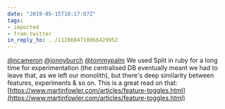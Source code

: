 ```yaml
---
date: "2019-05-15T10:17:07Z"
tags:
- imported
- from-twitter
in_reply_to: ../1128604710066429952
---
```

[@ncameron](/twitter/#/ncameron) [@jonnyburch](/twitter/#/jonnyburch) [@tommypalm](/twitter/#/tommypalm) We used Split in ruby for a long time for experimentation \(the centralised DB eventually meant we had to leave that, as we left our monolith\), but there's deep similarity between features, experiments &amp; so on. This is a great read on that: [https://www.martinfowler.com/articles/feature-toggles.html](https://www.martinfowler.com/articles/feature-toggles.html)
